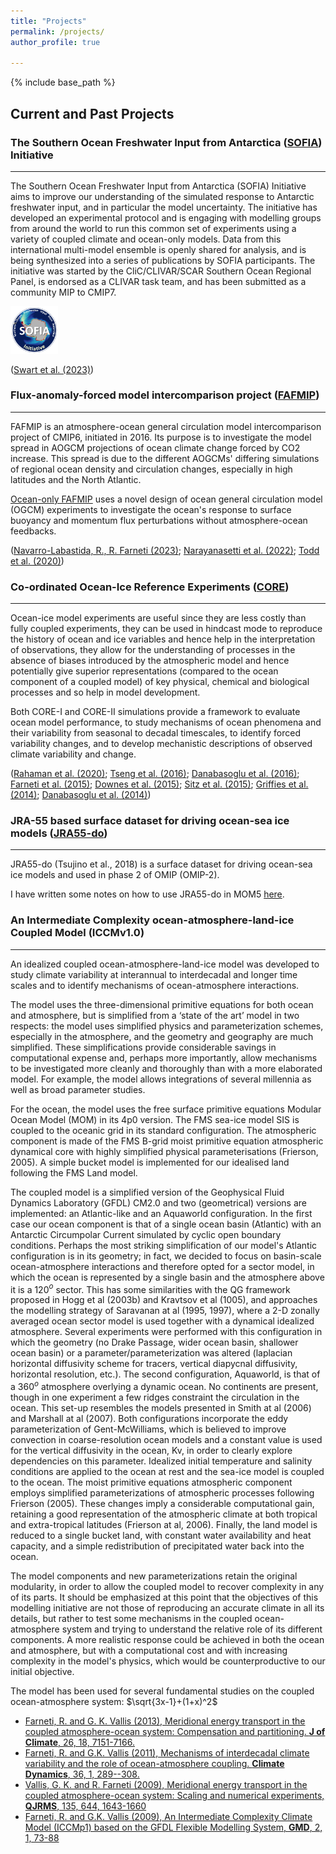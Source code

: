```yaml
---
title: "Projects"
permalink: /projects/
author_profile: true

---
```


{% include base_path %}

## Current and Past Projects

### The Southern Ocean Freshwater Input from Antarctica ([SOFIA](https://sofiamip.github.io/)) Initiative
___
The Southern Ocean Freshwater Input from Antarctica (SOFIA) Initiative aims to improve our understanding of the simulated response to Antarctic freshwater input, and in particular the model uncertainty.
The initiative has developed an experimental protocol and is engaging with modelling groups from around the world to run this common set of experiments using a variety of coupled climate and ocean-only models. Data from this international multi-model ensemble is openly shared for analysis, and is being synthesized into a series of publications by SOFIA participants.
The initiative was started by the CliC/CLIVAR/SCAR Southern Ocean Regional Panel, is endorsed as a CLIVAR task team, and has been submitted as a community MIP to CMIP7.

<p align="left">
  <img src="/images/SOFIA.png" alt="SOFIA" style="width:15%;
  text-align:left"/>
<figcaption>   </figcaption>
</p>

([Swart et al. (2023)](https://doi.org/10.5194/gmd-16-7289-2023)) 

### Flux-anomaly-forced model intercomparison project ([FAFMIP](http://www.fafmip.org/))
___
FAFMIP is an atmosphere-ocean general circulation model intercomparison project of CMIP6, initiated in 2016. Its purpose is to investigate the model spread in AOGCM projections of ocean climate change forced by CO2 increase. This spread is due to the different AOGCMs' differing simulations of regional ocean density and circulation changes, especially in high latitudes and the North Atlantic.

[Ocean-only FAFMIP]( https://doi.org/10.1029/2019MS002027) uses a novel design of ocean general circulation model (OGCM) experiments to investigate the ocean's response to surface buoyancy and momentum flux perturbations without atmosphere-ocean feedbacks.

([Navarro-Labastida, R., R. Farneti (2023)](https://doi.org/10.3389/fmars.2023.1208052); [Narayanasetti et al. (2022)](https://doi.org/10.1007/s00382-022-06224-1); [Todd et al. (2020)](https://doi.org/10.1029/2019MS002027))

### Co-ordinated Ocean-Ice Reference Experiments ([CORE](https://www.clivar.org/omdp/core))
___
Ocean-ice model experiments are useful since they are less costly than fully coupled experiments, they can be used in hindcast mode to reproduce the history of ocean and ice variables and hence help in the interpretation of observations, they allow for the understanding of processes in the absence of biases introduced by the atmospheric model and hence potentially give superior representations (compared to the ocean component of a coupled model) of key physical, chemical and biological processes and so help in model development.

Both CORE-I and CORE-II simulations provide a framework to evaluate ocean model performance, to study mechanisms of ocean phenomena and their variability from seasonal to decadal timescales, to identify forced variability changes, and to develop mechanistic descriptions of observed climate variability and change.

([Rahaman et al. (2020)](); [Tseng et al. (2016)](); [Danabasoglu et al. (2016)](); [Farneti et al. (2015)](); [Downes et al. (2015)](); [Sitz et al. (2015)](); [Griffies et al. (2014)](); [Danabasoglu et al. (2014)]())

### JRA-55 based surface dataset for driving ocean-sea ice models ([JRA55-do](https://climate.mri-jma.go.jp/pub/ocean/JRA55-do/index.html))
___
JRA55-do (Tsujino et al., 2018) is a surface dataset for driving ocean-sea ice models and used in phase 2 of OMIP (OMIP-2).

I have written some notes on how to use JRA55-do in MOM5 [here](https://mom-ocean.github.io/assets/pdfs/MOM5_JRA55do.pdf).

### An Intermediate Complexity ocean-atmosphere-land-ice Coupled Model (ICCMv1.0)
___
An idealized coupled ocean-atmosphere-land-ice model was developed to study climate variability at interannual to interdecadal and longer time scales and to identify mechanisms of ocean-atmosphere interactions.

The model uses the three-dimensional primitive equations for both ocean and atmosphere, but is simplified from a ‘state of the art’ model in two respects: the model uses simplified physics and parameterization schemes, especially in the atmosphere, and the geometry and geography are much simplified. These simplifications provide considerable savings in computational expense and, perhaps more importantly, allow mechanisms to be investigated more cleanly and thoroughly than with a more elaborated model. For example, the model allows integrations of several millennia as well as broad parameter studies.

For the ocean, the model uses the free surface primitive equations Modular Ocean Model (MOM) in its 4p0 version. The FMS sea-ice model SIS is coupled to the oceanic grid in its standard configuration. The atmospheric component is made of the FMS B-grid moist primitive equation atmospheric dynamical core with highly simplified physical parameterisations (Frierson, 2005). A simple bucket model is implemented for our idealised land following the FMS Land model.

The coupled model is a simplified version of the Geophysical Fluid Dynamics Laboratory (GFDL) CM2.0 and two (geometrical) versions are implemented: an Atlantic-like and an Aquaworld configuration.
In the first case our ocean component is that of a single ocean basin (Atlantic) with an Antarctic Circumpolar Current simulated by cyclic open boundary conditions. Perhaps the most striking simplification of our model's Atlantic configuration is in its geometry; in fact, we decided to focus on basin-scale ocean-atmosphere interactions and therefore opted for a sector model, in which the ocean is represented by a single basin and the atmosphere above it is a 120$^o$ sector. This has some similarities with the QG framework proposed in Hogg et al (2003b) and Kravtsov et al (1005), and approaches the modelling strategy of Saravanan at al (1995, 1997), where a 2-D zonally averaged ocean sector model is used together with a dynamical idealized atmosphere.
Several experiments were performed with this configuration in which the geometry (no Drake Passage, wider ocean basin, shallower ocean basin) or a parameter/parameterization was altered (laplacian horizontal diffusivity scheme for tracers, vertical diapycnal diffusivity, horizontal resolution, etc.).
The second configuration, Aquaworld, is that of a 360$^o$ atmosphere overlying a dynamic ocean. No continents are present, though in one experiment a few ridges constraint the circulation in the ocean. This set-up resembles the models presented in Smith at al (2006) and Marshall at al (2007).
Both configurations incorporate the eddy parameterization of Gent-McWilliams, which is believed to improve convection in coarse-resolution ocean models and a constant value is used for the vertical diffusivity in the ocean, Kv, in order to clearly explore dependencies on this parameter.
Idealized initial temperature and salinity conditions are applied to the ocean at rest and the sea-ice model is coupled to the ocean. 
The moist primitive equations atmospheric component employs simplified parameterizations of atmospheric processes following Frierson (2005). These changes imply a considerable computational gain, retaining a good representation of the atmospheric climate at both tropical and extra-tropical latitudes (Frierson at al, 2006).
Finally, the land model is reduced to a single bucket land, with constant water availability and heat capacity, and a simple redistribution of precipitated water back into the ocean.

The model components and new parameterizations retain the original modularity, in order to allow the coupled model to recover complexity in any of its parts.
It should be emphasized at this point that the objectives of this modelling initiative are not those of reproducing an accurate climate in all its details, but rather to test some mechanisms in the coupled ocean-atmosphere system and trying to understand the relative role of its different components. A more realistic response could be achieved in both the ocean and atmosphere, but with a computational cost and with increasing complexity in the model's physics, which would be counterproductive to our initial objective.

The model has been used for several fundamental studies on the coupled ocean-atmosphere system: $\sqrt{3x-1}+(1+x)^2$

* [Farneti, R. and G. K. Vallis (2013), Meridional energy transport in the coupled atmosphere-ocean system: Compensation and partitioning. **J of Climate**, 26, 18, 7151-7166.]()
* [Farneti, R. and G.K. Vallis (2011), Mechanisms of interdecadal climate variability and the role of ocean-atmosphere coupling. **Climate Dynamics**,  36, 1, 289--308.]()
* [Vallis, G. K. and R. Farneti (2009), Meridional energy transport in the coupled atmosphere-ocean system: Scaling and numerical experiments, **QJRMS**, 135, 644, 1643-1660]()
* [Farneti, R. and G.K. Vallis (2009), An Intermediate Complexity Climate Model (ICCMp1) based on the GFDL Flexible Modelling System, **GMD**, 2, 1, 73-88]()

